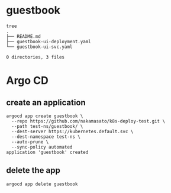 # guestbook

```
tree
.
├── README.md
├── guestbook-ui-deployment.yaml
└── guestbook-ui-svc.yaml

0 directories, 3 files
```


# Argo CD

## create an application

```
argocd app create guestbook \
  --repo https://github.com/nakamasato/k8s-deploy-test.git \
  --path test-ns/guestbook/ \
  --dest-server https://kubernetes.default.svc \
  --dest-namespace test-ns \
  --auto-prune \
  --sync-policy automated
application 'guestbook' created
```

## delete the app

```
argocd app delete guestbook
```